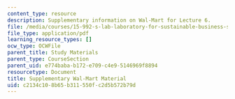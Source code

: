 ```yaml
---
content_type: resource
description: Supplementary information on Wal-Mart for Lecture 6.
file: /media/courses/15-992-s-lab-laboratory-for-sustainable-business-spring-2008/c2134c108b65b311550fc2d5b572b79d_class_6.pdf
file_type: application/pdf
learning_resource_types: []
ocw_type: OCWFile
parent_title: Study Materials
parent_type: CourseSection
parent_uid: e774baba-b172-e709-c4e9-5146969f8894
resourcetype: Document
title: Supplementary Wal-Mart Material
uid: c2134c10-8b65-b311-550f-c2d5b572b79d
---
```

